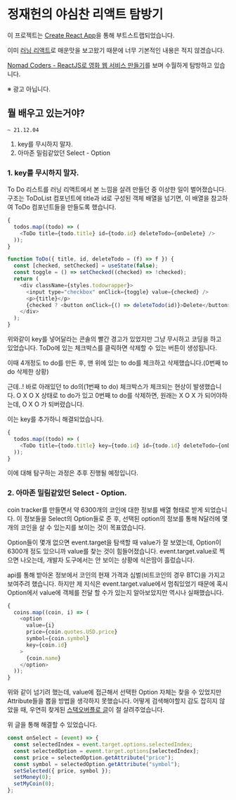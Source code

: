 # 정재헌의 야심찬 리액트 탐방기

이 프로젝트는 [Create React App](https://github.com/facebook/create-react-app)을 통해 부트스트랩되었습니다.

이미 [러닝 리액트](http://www.kyobobook.co.kr/product/detailViewKor.laf?ejkGb=KOR&mallGb=KOR&barcode=9791162244494)로 매운맛을 보고왔기 때문에 너무 기본적인 내용은 적지 않겠습니다.

[Nomad Coders - ReactJS로 영화 웹 서비스 만들기](https://nomadcoders.co/react-for-beginners)를 보며 수월하게 탐방하고 있습니다.

※ 광고 아닙니다.

## 뭘 배우고 있는거야?

`~ 21.12.04`

1. key를 무시하지 말자.
2. 아마존 밀림같았던 Select - Option

### 1. key를 무시하지 말자.

To Do 리스트를 러닝 리액트에서 본 느낌을 살려 만들던 중 이상한 일이 벌어졌습니다. 구조는 ToDoList 컴포넌트에 title과 id로 구성된 객체 배열을 넘기면, 이 배열을 참고하여 ToDo 컴포넌트들을 만들도록 했습니다.

```js
{
  todos.map((todo) => (
    <ToDo title={todo.title} id={todo.id} deleteTodo={onDelete} />
  ));
}
```

```js
function ToDo({ title, id, deleteTodo = (f) => f }) {
  const [checked, setChecked] = useState(false);
  const toggle = () => setChecked((checked) => !checked);
  return (
    <div className={styles.todowrapper}>
      <input type="checkbox" onClick={toggle} value={checked} />
      <p>{title}</p>
      {checked ? <button onClick={() => deleteTodo(id)}>Delete</button> : null}
    </div>
  );
}
```

위와같이 key를 넣어달라는 콘솔의 빨간 경고가 있었지만 그냥 무시하고 코딩을 하고 있었습니다. ToDo에 있는 체크박스를 클릭하면 삭제할 수 있는 버튼이 생성됩니다.

이때 4개정도 to do를 만든 후, 맨 위에 있는 to do를 체크하고 삭제했습니다.(0번째 to do 삭제한 상황)

근데..! 바로 아래있던 to do의(1번째 to do) 체크박스가 체크되는 현상이 발생했습니다. O X O X 상태로 to do가 있고 0번째 to do를 삭제하면, 원래는 X O X 가 되어야하는데, O X O 가 되버렸습니다.

이는 key를 추가하니 해결되었습니다.

```js
{
  todos.map((todo) => (
    <ToDo title={todo.title} key={todo.id} id={todo.id} deleteTodo={onDelete} />
  ));
}
```

이에 대해 탐구하는 과정은 추후 진행될 예정입니다.

### 2. 아마존 밀림같았던 Select - Option.

coin tracker를 만들면서 약 6300개의 코인에 대한 정보를 배열 형태로 받게 되었습니다. 이 정보들을 Select의 Option들로 준 후, 선택된 option의 정보를 통해 N달러에 몇개의 코인을 살 수 있는지를 보이는 것이 목표였습니다.

Option들이 몇개 없으면 event.target을 탐색할 때 value가 잘 보였는데, Option이 6300개 정도 있으니까 value를 찾는 것이 힘들어졌습니다. event.target.value로 찍으면 나오는데, 개발자 도구에서는 안 보이는 상황에 식은땀이 흘렀습니다.

api를 통해 받아온 정보에서 코인의 현재 가격과 심벌(비트코인의 경우 BTC)을 가지고 보여주려 했습니다. 하지만 제 지식은 event.target.value에서 멈춰있었기 때문에 혹시 Option에서 value에 객체를 전달 할 수가 있는지 알아보았지만 역시나 실패했습니다.

```js
{
  coins.map((coin, i) => (
    <option
      value={i}
      price={coin.quotes.USD.price}
      symbol={coin.symbol}
      key={coin.id}
    >
      {coin.name}
    </option>
  ));
}
```

위와 같이 넘기려 했는데, value에 접근해서 선택한 Option 자체는 찾을 수 있었지만 Attribute들을 뽑을 방법을 생각하지 못했습니다. 어떻게 검색해야할지 감도 잡히지 않았을 때, 우연히 찾게된 [스택오버플로 글](https://stackoverflow.com/questions/47070997/how-to-get-key-prop-from-react-element-on-change)이 절 살려주었습니다.

위 글을 통해 해결할 수 있었습니다.

```js
const onSelect = (event) => {
  const selectedIndex = event.target.options.selectedIndex;
  const selectedOption = event.target.options[selectedIndex];
  const price = selectedOption.getAttribute("price");
  const symbol = selectedOption.getAttribute("symbol");
  setSelected({ price, symbol });
  setMoney(0);
  setMyCoin(0);
};
```
